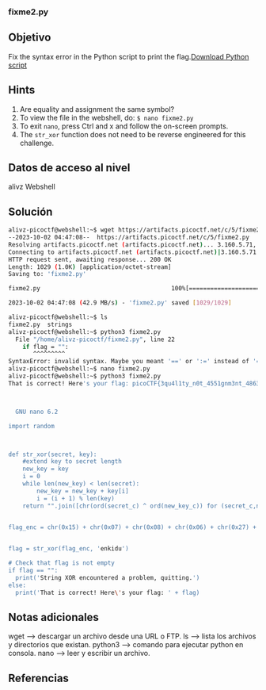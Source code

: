 ### fixme2.py
## Objetivo
Fix the syntax error in the Python script to print the flag.[Download Python script](https://artifacts.picoctf.net/c/5/fixme2.py)

## Hints
1. Are equality and assignment the same symbol?
2. To view the file in the webshell, do: `$ nano fixme2.py`
3. To exit `nano`, press Ctrl and x and follow the on-screen prompts.
4. The `str_xor` function does not need to be reverse engineered for this challenge.
## Datos de acceso al nivel
alivz
Webshell
## Solución
```bash
alivz-picoctf@webshell:~$ wget https://artifacts.picoctf.net/c/5/fixme2.py
--2023-10-02 04:47:08--  https://artifacts.picoctf.net/c/5/fixme2.py
Resolving artifacts.picoctf.net (artifacts.picoctf.net)... 3.160.5.71, 3.160.5.93, 3.160.5.18, ...
Connecting to artifacts.picoctf.net (artifacts.picoctf.net)|3.160.5.71|:443... connected.
HTTP request sent, awaiting response... 200 OK
Length: 1029 (1.0K) [application/octet-stream]
Saving to: 'fixme2.py'

fixme2.py                                     100%[==============================================================================================>]   1.00K  --.-KB/s    in 0s      

2023-10-02 04:47:08 (42.9 MB/s) - 'fixme2.py' saved [1029/1029]

alivz-picoctf@webshell:~$ ls
fixme2.py  strings
alivz-picoctf@webshell:~$ python3 fixme2.py
  File "/home/alivz-picoctf/fixme2.py", line 22
    if flag = "":
       ^^^^^^^^^
SyntaxError: invalid syntax. Maybe you meant '==' or ':=' instead of '='?
alivz-picoctf@webshell:~$ nano fixme2.py
alivz-picoctf@webshell:~$ python3 fixme2.py
That is correct! Here's your flag: picoCTF{3qu4l1ty_n0t_4551gnm3nt_4863e11b}



  GNU nano 6.2                                                                          fixme2.py *                                                                                  

import random



def str_xor(secret, key):
    #extend key to secret length
    new_key = key
    i = 0
    while len(new_key) < len(secret):
        new_key = new_key + key[i]
        i = (i + 1) % len(key)        
    return "".join([chr(ord(secret_c) ^ ord(new_key_c)) for (secret_c,new_key_c) in zip(secret,new_key)])


flag_enc = chr(0x15) + chr(0x07) + chr(0x08) + chr(0x06) + chr(0x27) + chr(0x21) + chr(0x23) + chr(0x15) + chr(0x58) + chr(0x18) + chr(0x11) + chr(0x41) + chr(0x09) + chr(0x5f) + c>

  
flag = str_xor(flag_enc, 'enkidu')

# Check that flag is not empty
if flag == "":
  print('String XOR encountered a problem, quitting.')
else:
  print('That is correct! Here\'s your flag: ' + flag)
```
## Notas adicionales
wget --> descargar un archivo desde una URL o FTP.
ls --> lista los archivos y directorios que existan.
python3 --> comando para ejecutar python en consola.
nano --> leer y escribir un archivo.
## Referencias
